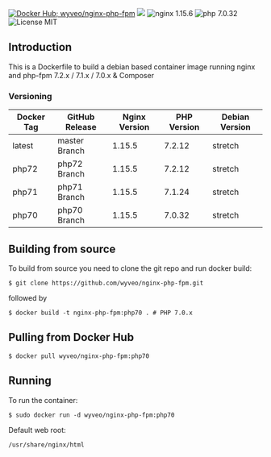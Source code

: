 [![Docker Hub; wyveo/nginx-php-fpm](https://img.shields.io/badge/docker%20hub-wyveo%2Fnginx--php--fpm-blue.svg)](https://hub.docker.com/r/wyveo/nginx-php-fpm/) [![](https://images.microbadger.com/badges/image/wyveo/nginx-php-fpm.svg)](http://microbadger.com/images/wyveo/nginx-php-fpm "Get your own image badge on microbadger.com") ![nginx 1.15.6](https://img.shields.io/badge/nginx-1.15.6-brightgreen.svg) ![php 7.0.32](https://img.shields.io/badge/php--fpm-7.0.32-blue.svg) ![License MIT](https://img.shields.io/badge/license-MIT-blue.svg)
## Introduction
This is a Dockerfile to build a debian based container image running nginx and php-fpm 7.2.x / 7.1.x / 7.0.x & Composer

### Versioning
| Docker Tag | GitHub Release | Nginx Version | PHP Version | Debian Version |
|-----|-------|-----|--------|--------|
| latest | master Branch |1.15.5 | 7.2.12 | stretch |
| php72 | php72 Branch |1.15.5 | 7.2.12 | stretch |
| php71 | php71 Branch |1.15.5 | 7.1.24 | stretch |
| php70 | php70 Branch |1.15.5 | 7.0.32 | stretch |
## Building from source
To build from source you need to clone the git repo and run docker build:
```
$ git clone https://github.com/wyveo/nginx-php-fpm.git
```

followed by
```
$ docker build -t nginx-php-fpm:php70 . # PHP 7.0.x
```


## Pulling from Docker Hub
```
$ docker pull wyveo/nginx-php-fpm:php70
```

## Running
To run the container:
```
$ sudo docker run -d wyveo/nginx-php-fpm:php70
```

Default web root:
```
/usr/share/nginx/html
```
